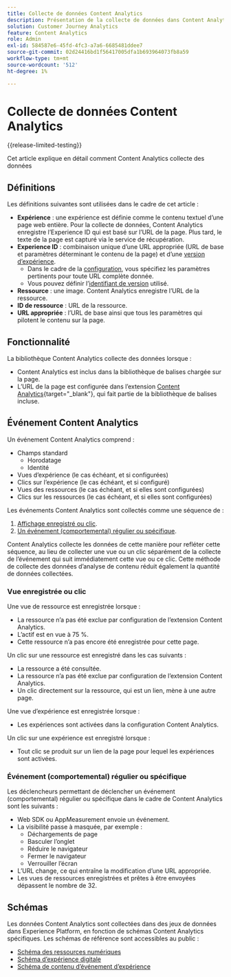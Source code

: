 ```yaml
---
title: Collecte de données Content Analytics
description: Présentation de la collecte de données dans Content Analytics
solution: Customer Journey Analytics
feature: Content Analytics
role: Admin
exl-id: 584587e6-45fd-4fc3-a7a6-6685481ddee7
source-git-commit: 02d24416bd1f56417005dfa1b693964073fb8a59
workflow-type: tm+mt
source-wordcount: '512'
ht-degree: 1%

---
```


# Collecte de données Content Analytics

{{release-limited-testing}}

Cet article explique en détail comment Content Analytics collecte des données


## Définitions

Les définitions suivantes sont utilisées dans le cadre de cet article :

* **Expérience** : une expérience est définie comme le contenu textuel d’une page web entière. Pour la collecte de données, Content Analytics enregistre l’Experience ID qui est basé sur l’URL de la page. Plus tard, le texte de la page est capturé via le service de récupération.
* **Experience ID** : combinaison unique d’une URL appropriée (URL de base et paramètres déterminant le contenu de la page) et d’une [version d’expérience](manual.md#versioning).
   * Dans le cadre de la [configuration](configuration.md), vous spécifiez les paramètres pertinents pour toute URL complète donnée.
   * Vous pouvez définir l’[identifiant de version](manual.md#versioning) utilisé.
* **Ressource** : une image. Content Analytics enregistre l’URL de la ressource.
* **ID de ressource** : URL de la ressource.
* **URL appropriée** : l’URL de base ainsi que tous les paramètres qui pilotent le contenu sur la page.


## Fonctionnalité

La bibliothèque Content Analytics collecte des données lorsque :

* Content Analytics est inclus dans la bibliothèque de balises chargée sur la page.
* L’URL de la page est configurée dans l’extension [Content Analytics](https://experienceleague.adobe.com/en/docs/experience-platform/tags/extensions/client/content-analytics/overview){target="_blank"}, qui fait partie de la bibliothèque de balises incluse.


## Événement Content Analytics

Un événement Content Analytics comprend :

* Champs standard
   * Horodatage
   * Identité
* Vues d’expérience (le cas échéant, et si configurées)
* Clics sur l’expérience (le cas échéant, et si configuré)
* Vues des ressources (le cas échéant, et si elles sont configurées)
* Clics sur les ressources (le cas échéant, et si elles sont configurées)


Les événements Content Analytics sont collectés comme une séquence de :

1. [Affichage enregistré ou clic](#recorded-view-or-click).
1. [Un événement (comportemental) régulier ou spécifique](#regular-or-specific-behaviorial-event).

Content Analytics collecte les données de cette manière pour refléter cette séquence, au lieu de collecter une vue ou un clic séparément de la collecte de l’événement qui suit immédiatement cette vue ou ce clic. Cette méthode de collecte des données d’analyse de contenu réduit également la quantité de données collectées.

### Vue enregistrée ou clic

Une vue de ressource est enregistrée lorsque :

* La ressource n’a pas été exclue par configuration de l’extension Content Analytics.
* L’actif est en vue à 75 %.
* Cette ressource n’a pas encore été enregistrée pour cette page.

Un clic sur une ressource est enregistré dans les cas suivants :

* La ressource a été consultée.
* La ressource n’a pas été exclue par configuration de l’extension Content Analytics.
* Un clic directement sur la ressource, qui est un lien, mène à une autre page.

Une vue d’expérience est enregistrée lorsque :

* Les expériences sont activées dans la configuration Content Analytics.

Un clic sur une expérience est enregistré lorsque :

* Tout clic se produit sur un lien de la page pour lequel les expériences sont activées.


### Événement (comportemental) régulier ou spécifique

Les déclencheurs permettant de déclencher un événement (comportemental) régulier ou spécifique dans le cadre de Content Analytics sont les suivants :

* Web SDK ou AppMeasurement envoie un événement.
* La visibilité passe à masquée, par exemple :
   * Déchargements de page
   * Basculer l’onglet
   * Réduire le navigateur
   * Fermer le navigateur
   * Verrouiller l’écran
* L’URL change, ce qui entraîne la modification d’une URL appropriée.
* Les vues de ressources enregistrées et prêtes à être envoyées dépassent le nombre de 32.


## Schémas

Les données Content Analytics sont collectées dans des jeux de données dans Experience Platform, en fonction de schémas Content Analytics spécifiques. Les schémas de référence sont accessibles au public :

* [Schéma des ressources numériques](https://github.com/adobe/xdm/blob/master/components/classes/digital-asset.schema.json)
* [Schéma d’expérience digitale](https://github.com/adobe/xdm/blob/master/components/classes/digital-experience.schema.json)
* [Schéma de contenu d’événement d’expérience](https://github.com/adobe/xdm/blob/master/components/fieldgroups/experience-event/experienceevent-content.schema.json)
